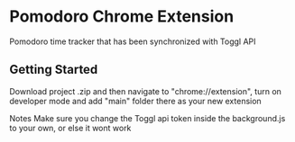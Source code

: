# Pomodoro Chrome Extension

Pomodoro time tracker that has been synchronized with Toggl API

## Getting Started

Download project .zip and then navigate to "chrome://extension", turn on developer mode and add "main" folder there as your new extension

Notes
Make sure you change the Toggl api token inside the background.js to your own, or else it wont work


